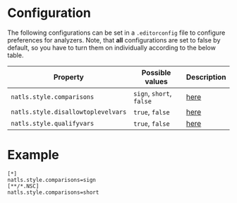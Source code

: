 # Configuration

The following configurations can be set in a `.editorconfig` file to configure preferences for analyzers. Note, that **all** configurations are set to false by default, so you have to turn them on individually according to the below table.

| Property | Possible values | Description |
| --- | --- | --- |
| `natls.style.comparisons` | `sign`, `short`, `false` | [here](..\tools/ruletranslator/src/main/resources/rules/NL006)|
| `natls.style.disallowtoplevelvars` | `true`, `false` | [here](..\tools/ruletranslator/src/main/resources/rules/NL018)|
| `natls.style.qualifyvars` | `true`, `false` | [here](..\tools/ruletranslator/src/main/resources/rules/NL019)|


# Example

```editorconfig
[*]
natls.style.comparisons=sign
[**/*.NSC]
natls.style.comparisons=short
```
